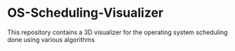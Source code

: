# OS-Scheduling-Visualizer
This repository contains a 3D visualizer for the operating system scheduling done using various algorithms
